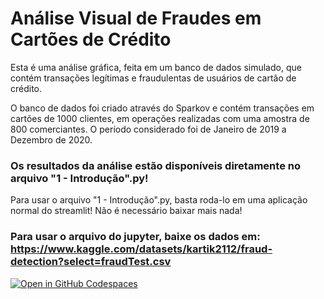 # Análise Visual de Fraudes em Cartões de Crédito 

Esta é uma análise gráfica, feita em um banco de dados simulado, que contém transações legítimas e fraudulentas de usuários de cartão de crédito.  

O banco de dados foi criado através do Sparkov e contém transações em cartões de 1000 clientes, em operações realizadas com uma amostra de 800 comerciantes. O período considerado foi de Janeiro de 2019 a Dezembro de 2020.
### Os resultados da análise estão disponíveis diretamente no arquivo "1 - Introdução".py! 
Para usar o arquivo "1 - Introdução".py, basta roda-lo em uma aplicação normal do streamlit! Não é necessário baixar mais nada!
### Para usar o arquivo do jupyter, baixe os dados em: <https://www.kaggle.com/datasets/kartik2112/fraud-detection?select=fraudTest.csv>

[![Open in GitHub Codespaces](https://github.com/codespaces/badge.svg)]()

